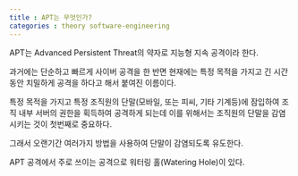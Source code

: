 ```yaml
---
title : APT는 무엇인가?
categories : theory software-engineering
---
```


APT는 Advanced Persistent Threat의 약자로 지능형 지속 공격이라 한다.

과거에는 단순하고 빠르게 사이버 공격을 한 반면 현재에는 특정 목적을 가지고 긴 시간 동안 치밀하게 공격을 하다고 해서 붙여진 이름이다.

특정 목적을 가지고 특정 조직원의 단말(모바일, 또는 피씨, 기타 기계등)에 잠입하여 조직 내부 서버의 권한을 획득하여 공격하게 되는데 이를 위해서는 조직원의 단말을 감염시키는 것이 첫번째로 중요하다. 

그래서 오랜기간 여러가지 방법을 사용하여 단말이 감염되도록 유도한다.

APT 공격에서 주로 쓰이는 공격으로 워터링 홀(Watering Hole)이 있다.





